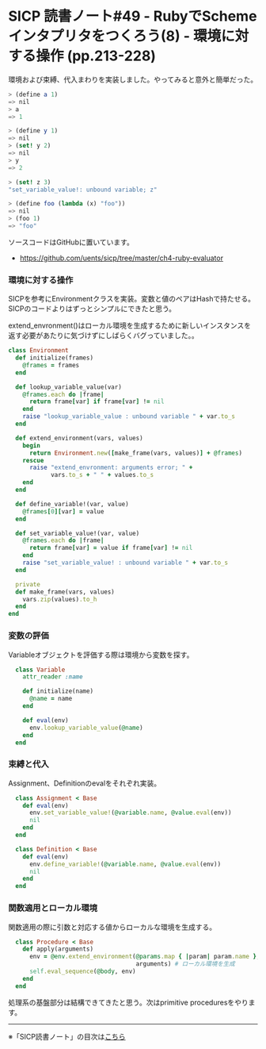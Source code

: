 SICP 読書ノート#49 - RubyでSchemeインタプリタをつくろう(8) - 環境に対する操作 (pp.213-228)
======================================

環境および束縛、代入まわりを実装しました。やってみると意外と簡単だった。

```scheme
> (define a 1)
=> nil
> a
=> 1

> (define y 1)
=> nil
> (set! y 2)
=> nil
> y
=> 2

> (set! z 3)
"set_variable_value!: unbound variable; z"

> (define foo (lambda (x) "foo"))
=> nil
> (foo 1)
=> "foo"
```

ソースコードはGitHubに置いています。

- https://github.com/uents/sicp/tree/master/ch4-ruby-evaluator


### 環境に対する操作

SICPを参考にEnvironmentクラスを実装。変数と値のペアはHashで持たせる。SICPのコードよりはずっとシンプルにできたと思う。

extend_envronment()はローカル環境を生成するために新しいインスタンスを返す必要があたりに気づけずにしばらくバグっていました。。

```ruby
class Environment
  def initialize(frames)
    @frames = frames
  end

  def lookup_variable_value(var)
    @frames.each do |frame|
      return frame[var] if frame[var] != nil
    end
    raise "lookup_variable_value : unbound variable " + var.to_s
  end

  def extend_environment(vars, values)
    begin
      return Environment.new([make_frame(vars, values)] + @frames)
    rescue
      raise "extend_envronment: arguments error; " +
            vars.to_s + " " + values.to_s
    end
  end

  def define_variable!(var, value)
    @frames[0][var] = value
  end

  def set_variable_value!(var, value)
    @frames.each do |frame|
      return frame[var] = value if frame[var] != nil
    end
    raise "set_variable_value! : unbound variable " + var.to_s
  end

  private
  def make_frame(vars, values)
    vars.zip(values).to_h
  end
end
```

### 変数の評価

Variableオブジェクトを評価する際は環境から変数を探す。

```ruby
  class Variable
    attr_reader :name

    def initialize(name)
      @name = name
    end

    def eval(env)
      env.lookup_variable_value(@name)
    end
  end
```

### 束縛と代入

Assignment、Definitionのevalをそれぞれ実装。

```ruby
  class Assignment < Base
    def eval(env)
      env.set_variable_value!(@variable.name, @value.eval(env))
      nil
    end
  end

  class Definition < Base
    def eval(env)
      env.define_variable!(@variable.name, @value.eval(env))
      nil
    end
  end
```

### 関数適用とローカル環境

関数適用の際に引数と対応する値からローカルな環境を生成する。

```ruby
  class Procedure < Base
    def apply(arguments)
      env = @env.extend_environment(@params.map { |param| param.name },
                                    arguments) # ローカル環境を生成
      self.eval_sequence(@body, env)
    end
  end
```

処理系の基盤部分は結構できてきたと思う。次はprimitive proceduresをやります。

--------------------------------

※「SICP読書ノート」の目次は[こちら](/entry/sicp/index)


<script type="text/x-mathjax-config">
  MathJax.Hub.Config({ tex2jax: { inlineMath: [['$','$'], ["\\(","\\)"]] } });
</script>
<script type="text/javascript"
  src="http://cdn.mathjax.org/mathjax/latest/MathJax.js?config=TeX-AMS_HTML">
</script>
<meta http-equiv="X-UA-Compatible" CONTENT="IE=EmulateIE7" />

